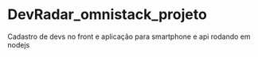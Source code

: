# DevRadar_omnistack_projeto
Cadastro de devs no front e aplicação para smartphone e api rodando em nodejs

